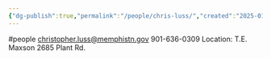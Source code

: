 ```yaml
---
{"dg-publish":true,"permalink":"/people/chris-luss/","created":"2025-01-09T10:48:47.237-06:00"}
---
```


#people 
christopher.luss@memphistn.gov
901-636-0309
Location: T.E. Maxson 2685 Plant Rd.